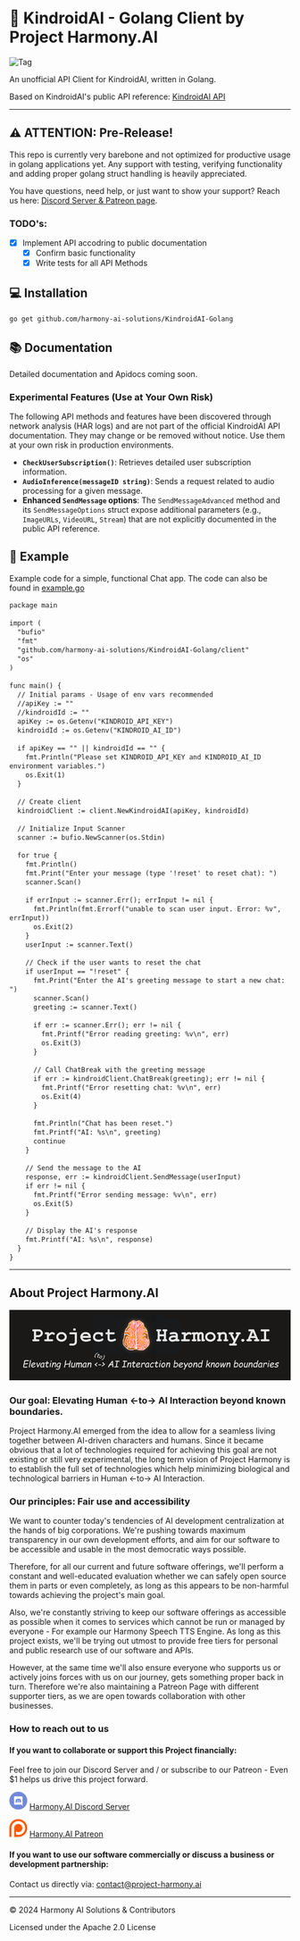 # 💬 KindroidAI - Golang Client by Project Harmony.AI
![Tag](https://img.shields.io/github/license/harmony-ai-solutions/CharacterAI-Golang)

An unofficial API Client for KindroidAI, written in Golang.

Based on KindroidAI's public API reference: [KindroidAI API](https://docs.kindroid.ai/api-documentation)

---

## ⚠️ ATTENTION: Pre-Release!
This repo is currently very barebone and not optimized for productive usage in golang applications yet.
Any support with testing, verifying functionality and adding proper golang struct handling is heavily appreciated.

You have questions, need help, or just want to show your support? Reach us here: [Discord Server & Patreon page](#how-to-reach-out-to-us).

### TODO's:
- [x] Implement API accodring to public documentation
    - [x] Confirm basic functionality
    - [x] Write tests for all API Methods

## 💻 Installation
```bash
go get github.com/harmony-ai-solutions/KindroidAI-Golang
```

## 📚 Documentation
Detailed documentation and Apidocs coming soon.

### Experimental Features (Use at Your Own Risk)
The following API methods and features have been discovered through network analysis (HAR logs) and are not part of the official KindroidAI API documentation. They may change or be removed without notice. Use them at your own risk in production environments.

- **`CheckUserSubscription()`**: Retrieves detailed user subscription information.
- **`AudioInference(messageID string)`**: Sends a request related to audio processing for a given message.
- **Enhanced `SendMessage` options**: The `SendMessageAdvanced` method and its `SendMessageOptions` struct expose additional parameters (e.g., `ImageURLs`, `VideoURL`, `Stream`) that are not explicitly documented in the public API reference.

## 📙 Example
Example code for a simple, functional Chat app. The code can also be found in [example.go](example.go)
```Golang
package main

import (
  "bufio"
  "fmt"
  "github.com/harmony-ai-solutions/KindroidAI-Golang/client"
  "os"
)

func main() {
  // Initial params - Usage of env vars recommended
  //apiKey := ""
  //kindroidId := ""
  apiKey := os.Getenv("KINDROID_API_KEY")
  kindroidId := os.Getenv("KINDROID_AI_ID")

  if apiKey == "" || kindroidId == "" {
    fmt.Println("Please set KINDROID_API_KEY and KINDROID_AI_ID environment variables.")
    os.Exit(1)
  }

  // Create client
  kindroidClient := client.NewKindroidAI(apiKey, kindroidId)

  // Initialize Input Scanner
  scanner := bufio.NewScanner(os.Stdin)

  for true {
    fmt.Println()
    fmt.Print("Enter your message (type '!reset' to reset chat): ")
    scanner.Scan()

    if errInput := scanner.Err(); errInput != nil {
      fmt.Println(fmt.Errorf("unable to scan user input. Error: %v", errInput))
      os.Exit(2)
    }
    userInput := scanner.Text()

    // Check if the user wants to reset the chat
    if userInput == "!reset" {
      fmt.Print("Enter the AI's greeting message to start a new chat: ")
      scanner.Scan()
      greeting := scanner.Text()

      if err := scanner.Err(); err != nil {
        fmt.Printf("Error reading greeting: %v\n", err)
        os.Exit(3)
      }

      // Call ChatBreak with the greeting message
      if err := kindroidClient.ChatBreak(greeting); err != nil {
        fmt.Printf("Error resetting chat: %v\n", err)
        os.Exit(4)
      }

      fmt.Println("Chat has been reset.")
      fmt.Printf("AI: %s\n", greeting)
      continue
    }

    // Send the message to the AI
    response, err := kindroidClient.SendMessage(userInput)
    if err != nil {
      fmt.Printf("Error sending message: %v\n", err)
      os.Exit(5)
    }

    // Display the AI's response
    fmt.Printf("AI: %s\n", response)
  }
}
```

---

## About Project Harmony.AI
![Project Harmony.AI](docs/images/Harmony-Main-Banner-200px.png)
### Our goal: Elevating Human <-to-> AI Interaction beyond known boundaries.
Project Harmony.AI emerged from the idea to allow for a seamless living together between AI-driven characters and humans.
Since it became obvious that a lot of technologies required for achieving this goal are not existing or still very experimental,
the long term vision of Project Harmony is to establish the full set of technologies which help minimizing biological and
technological barriers in Human <-to-> AI Interaction.

### Our principles: Fair use and accessibility
We want to counter today's tendencies of AI development centralization at the hands of big
corporations. We're pushing towards maximum transparency in our own development efforts, and aim for our software to be
accessible and usable in the most democratic ways possible.

Therefore, for all our current and future software offerings, we'll perform a constant and well-educated evaluation whether
we can safely open source them in parts or even completely, as long as this appears to be non-harmful towards achieving
the project's main goal.

Also, we're constantly striving to keep our software offerings as accessible as possible when it comes to services which
cannot be run or managed by everyone - For example our Harmony Speech TTS Engine. As long as this project exists,
we'll be trying out utmost to provide free tiers for personal and public research use of our software and APIs.

However, at the same time we'll also ensure everyone who supports us or actively joins forces with us on our journey, gets
something proper back in turn. Therefore we're also maintaining a Patreon Page with different supporter tiers, as we are
open towards collaboration with other businesses.

### How to reach out to us

#### If you want to collaborate or support this Project financially:

Feel free to join our Discord Server and / or subscribe to our Patreon - Even $1 helps us drive this project forward.

![Harmony.AI Discord Server](docs/images/discord32.png) [Harmony.AI Discord Server](https://discord.gg/f6RQyhNPX8)

![Harmony.AI Discord Server](docs/images/patreon32.png) [Harmony.AI Patreon](https://patreon.com/harmony_ai)

#### If you want to use our software commercially or discuss a business or development partnership:

Contact us directly via: [contact@project-harmony.ai](mailto:contact@project-harmony.ai)

---
&copy; 2024 Harmony AI Solutions & Contributors

Licensed under the Apache 2.0 License
